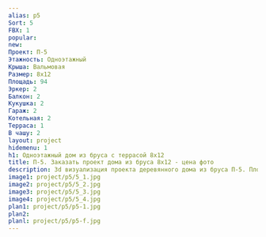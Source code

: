 ```yaml
---
alias: p5
Sort: 5
FBX: 1
popular: 
new: 
Проект: П-5
Этажность: Одноэтажный
Крыша: Вальмовая
Размер: 8х12
Площадь: 94
Эркер: 2
Балкон: 2
Кукушка: 2
Гараж: 2
Котельная: 2
Терраса: 1
В чашу: 2
layout: project
hidemenu: 1
h1: Одноэтажный дом из бруса с террасой 8х12
title: П-5. Заказать проект дома из бруса 8х12 - цена фото
description: 3d визуализация проекта деревянного дома из бруса П-5. Площадь 94 м2, размер 8х12. Вы можете внести любые изменения в проект.
image1: project/p5/5_1.jpg
image2: project/p5/5_2.jpg
image3: project/p5/5_3.jpg
image4: project/p5/5_4.jpg
plan1: project/p5/p5-1.jpg
plan2: 
planl: project/p5/p5-f.jpg
---
```


